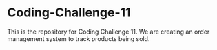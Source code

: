 # Coding-Challenge-11
This is the repository for Coding Challenge 11. We are creating an order management system to track products being sold. 
